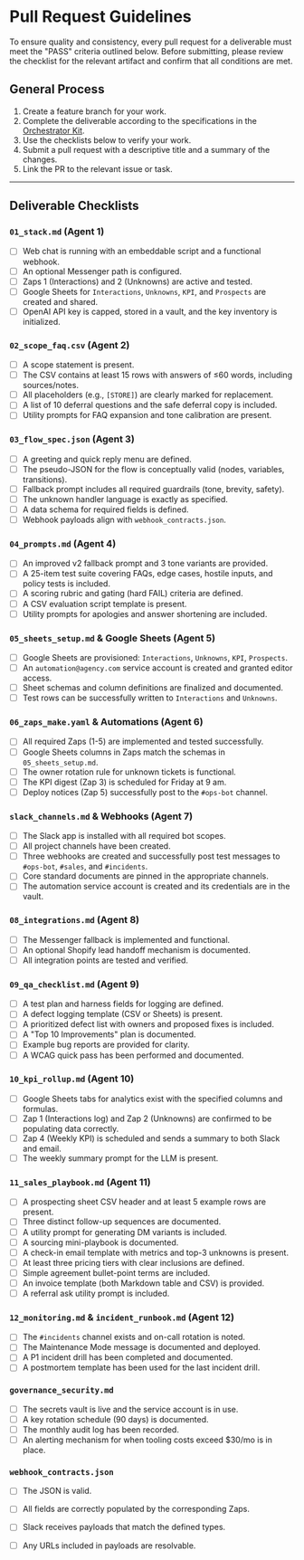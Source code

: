 # Pull Request Guidelines

To ensure quality and consistency, every pull request for a deliverable must meet the "PASS" criteria outlined below. Before submitting, please review the checklist for the relevant artifact and confirm that all conditions are met.

## General Process
1.  Create a feature branch for your work.
2.  Complete the deliverable according to the specifications in the [Orchestrator Kit](./chatbot_launch_role_slackkit_v_1.1.md).
3.  Use the checklists below to verify your work.
4.  Submit a pull request with a descriptive title and a summary of the changes.
5.  Link the PR to the relevant issue or task.

---

## Deliverable Checklists

### `01_stack.md` (Agent 1)
- [ ] Web chat is running with an embeddable script and a functional webhook.
- [ ] An optional Messenger path is configured.
- [ ] Zaps 1 (Interactions) and 2 (Unknowns) are active and tested.
- [ ] Google Sheets for `Interactions`, `Unknowns`, `KPI`, and `Prospects` are created and shared.
- [ ] OpenAI API key is capped, stored in a vault, and the key inventory is initialized.

### `02_scope_faq.csv` (Agent 2)
- [ ] A scope statement is present.
- [ ] The CSV contains at least 15 rows with answers of ≤60 words, including sources/notes.
- [ ] All placeholders (e.g., `[STORE]`) are clearly marked for replacement.
- [ ] A list of 10 deferral questions and the safe deferral copy is included.
- [ ] Utility prompts for FAQ expansion and tone calibration are present.

### `03_flow_spec.json` (Agent 3)
- [ ] A greeting and quick reply menu are defined.
- [ ] The pseudo-JSON for the flow is conceptually valid (nodes, variables, transitions).
- [ ] Fallback prompt includes all required guardrails (tone, brevity, safety).
- [ ] The unknown handler language is exactly as specified.
- [ ] A data schema for required fields is defined.
- [ ] Webhook payloads align with `webhook_contracts.json`.

### `04_prompts.md` (Agent 4)
- [ ] An improved v2 fallback prompt and 3 tone variants are provided.
- [ ] A 25-item test suite covering FAQs, edge cases, hostile inputs, and policy tests is included.
- [ ] A scoring rubric and gating (hard FAIL) criteria are defined.
- [ ] A CSV evaluation script template is present.
- [ ] Utility prompts for apologies and answer shortening are included.

### `05_sheets_setup.md` & Google Sheets (Agent 5)
- [ ] Google Sheets are provisioned: `Interactions`, `Unknowns`, `KPI`, `Prospects`.
- [ ] An `automation@agency.com` service account is created and granted editor access.
- [ ] Sheet schemas and column definitions are finalized and documented.
- [ ] Test rows can be successfully written to `Interactions` and `Unknowns`.

### `06_zaps_make.yaml` & Automations (Agent 6)
- [ ] All required Zaps (1-5) are implemented and tested successfully.
- [ ] Google Sheets columns in Zaps match the schemas in `05_sheets_setup.md`.
- [ ] The owner rotation rule for unknown tickets is functional.
- [ ] The KPI digest (Zap 3) is scheduled for Friday at 9 am.
- [ ] Deploy notices (Zap 5) successfully post to the `#ops-bot` channel.

### `slack_channels.md` & Webhooks (Agent 7)
- [ ] The Slack app is installed with all required bot scopes.
- [ ] All project channels have been created.
- [ ] Three webhooks are created and successfully post test messages to `#ops-bot`, `#sales`, and `#incidents`.
- [ ] Core standard documents are pinned in the appropriate channels.
- [ ] The automation service account is created and its credentials are in the vault.

### `08_integrations.md` (Agent 8)
- [ ] The Messenger fallback is implemented and functional.
- [ ] An optional Shopify lead handoff mechanism is documented.
- [ ] All integration points are tested and verified.

### `09_qa_checklist.md` (Agent 9)
- [ ] A test plan and harness fields for logging are defined.
- [ ] A defect logging template (CSV or Sheets) is present.
- [ ] A prioritized defect list with owners and proposed fixes is included.
- [ ] A "Top 10 Improvements" plan is documented.
- [ ] Example bug reports are provided for clarity.
- [ ] A WCAG quick pass has been performed and documented.

### `10_kpi_rollup.md` (Agent 10)
- [ ] Google Sheets tabs for analytics exist with the specified columns and formulas.
- [ ] Zap 1 (Interactions log) and Zap 2 (Unknowns) are confirmed to be populating data correctly.
- [ ] Zap 4 (Weekly KPI) is scheduled and sends a summary to both Slack and email.
- [ ] The weekly summary prompt for the LLM is present.

### `11_sales_playbook.md` (Agent 11)
- [ ] A prospecting sheet CSV header and at least 5 example rows are present.
- [ ] Three distinct follow-up sequences are documented.
- [ ] A utility prompt for generating DM variants is included.
- [ ] A sourcing mini-playbook is documented.
- [ ] A check-in email template with metrics and top-3 unknowns is present.
- [ ] At least three pricing tiers with clear inclusions are defined.
- [ ] Simple agreement bullet-point terms are included.
- [ ] An invoice template (both Markdown table and CSV) is provided.
- [ ] A referral ask utility prompt is included.

### `12_monitoring.md` & `incident_runbook.md` (Agent 12)
- [ ] The `#incidents` channel exists and on-call rotation is noted.
- [ ] The Maintenance Mode message is documented and deployed.
- [ ] A P1 incident drill has been completed and documented.
- [ ] A postmortem template has been used for the last incident drill.

### `governance_security.md`
- [ ] The secrets vault is live and the service account is in use.
- [ ] A key rotation schedule (90 days) is documented.
- [ ] The monthly audit log has been recorded.
- [ ] An alerting mechanism for when tooling costs exceed $30/mo is in place.

### `webhook_contracts.json`
- [ ] The JSON is valid.
- [ ] All fields are correctly populated by the corresponding Zaps.
- [ ] Slack receives payloads that match the defined types.
- [ ] Any URLs included in payloads are resolvable.


